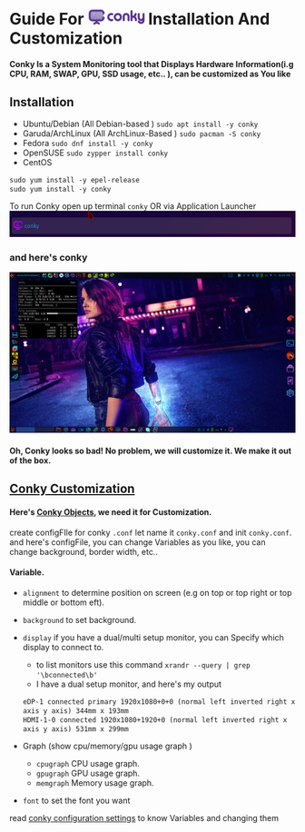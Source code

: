 # Guide For <a href="https://github.com/brndnmtthws/conky"><img width=100 hight=100 src="Images/conky-logotype-horizontal-violet.png"></a> Installation And  Customization

#### Conky Is a System Monitoring tool that Displays Hardware Information(i.g CPU, RAM, SWAP, GPU, SSD usage, etc.. ), can be customized as You like

## Installation

- Ubuntu/Debian (All Debian-based ) `sudo apt install -y conky`
- Garuda/ArchLinux (All ArchLinux-Based ) `sudo pacman -S conky`
- Fedora `sudo dnf install -y conky`
- OpenSUSE `sudo zypper install conky`
- CentOS
```
sudo yum install -y epel-release
sudo yum install -y conky
```
To run Conky open up terminal `conky` OR via Application Launcher ![](Images/conky.png)

### and here's conky 

![](Images/Conky_pure.png)

#### Oh, Conky looks so bad! No problem, we will customize it. We make it out of the box.

## [Conky Customization](https://wiki.archlinux.org/title/conky)
#### Here's [Conky Objects](http://conky.sourceforge.net/variables.html), we need it for Customization.
create configFIle for conky `.conf` let name it `conky.conf` and init `conky.conf`.
and here's configFile, you can change Variables as you like, you can change background, border width, etc..

#### Variable.
- `alignment` to determine position on screen (e.g on top or top right or top middle or bottom  eft).
- `background` to set background.
- `display` if you have a dual/multi setup monitor, you can Specify which display to connect to.
    - to list monitors use this command `xrandr --query | grep '\bconnected\b'`
    - I have a dual setup monitor, and here's my output
     ```
     eDP-1 connected primary 1920x1080+0+0 (normal left inverted right x axis y axis) 344mm x 193mm
     HDMI-1-0 connected 1920x1080+1920+0 (normal left inverted right x axis y axis) 531mm x 299mm
     ```
     
- Graph (show cpu/memory/gpu usage graph )
  - `cpugraph` CPU usage graph.
  - `gpugraph` GPU usage graph.
  - `memgraph` Memory usage graph.

- `font` to set the font you want

read [conky configuration settings](http://conky.sourceforge.net/config_settings.html) to know Variables and changing them

